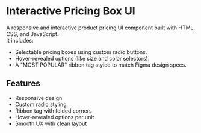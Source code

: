 # Interactive Pricing Box UI

A responsive and interactive product pricing UI component built with HTML, CSS, and JavaScript.  
It includes:
- Selectable pricing boxes using custom radio buttons.
- Hover-revealed options (like size and color selectors).
- A "MOST POPULAR" ribbon tag styled to match Figma design specs.

## Features

- Responsive design
- Custom radio styling
- Ribbon tag with folded corners
- Hover-revealed options per unit
- Smooth UX with clean layout


